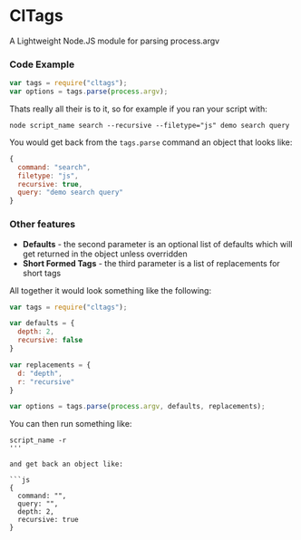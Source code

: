 ClTags
======

A Lightweight Node.JS module for parsing process.argv

### Code Example

```js
var tags = require("cltags");
var options = tags.parse(process.argv);
```

Thats really all their is to it, so for example if you ran your script with: 

```
node script_name search --recursive --filetype="js" demo search query
```

You would get back from the `tags.parse` command an object that looks like:

```js
{
  command: "search",
  filetype: "js",
  recursive: true,
  query: "demo search query"
}
```

### Other features

- **Defaults** - the second parameter is an optional list of defaults which will get returned in the object unless overridden
- **Short Formed Tags** - the third parameter is a list of replacements for short tags

All together it would look something like the following:

```js
var tags = require("cltags");

var defaults = {
  depth: 2,
  recursive: false
}

var replacements = {
  d: "depth",
  r: "recursive"
}

var options = tags.parse(process.argv, defaults, replacements);
```

You can then run something like: 

```
script_name -r
'''

and get back an object like:

```js
{
  command: "",
  query: "",
  depth: 2,
  recursive: true
}
```
